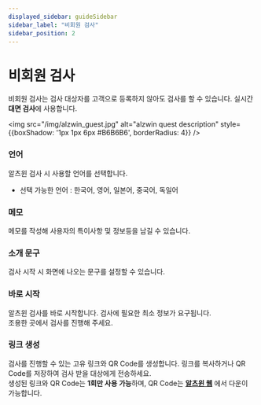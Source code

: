```yaml
---
displayed_sidebar: guideSidebar
sidebar_label: "비회원 검사"
sidebar_position: 2
---
```


# 비회원 검사

비회원 검사는 검사 대상자를 고객으로 등록하지 않아도 검사를 할 수 있습니다. 실시간 **대면 검사**에 사용합니다.

<img
src="/img/alzwin_guest.jpg"
alt="alzwin quest description"
style={{boxShadow: '1px 1px 6px #B6B6B6', borderRadius: 4}}
/>

### 언어

알츠윈 검사 시 사용할 언어를 선택합니다.

- 선택 가능한 언어 : 한국어, 영어, 일본어, 중국어, 독일어

### 메모

메모를 작성해 사용자의 특이사항 및 정보등을 남길 수 있습니다.

### 소개 문구

검사 시작 시 화면에 나오는 문구를 설정할 수 있습니다.

### 바로 시작

알츠윈 검사를 바로 시작합니다. 검사에 필요한 최소 정보가 요구됩니다.  
조용한 곳에서 검사를 진행해 주세요.

### 링크 생성

검사를 진행할 수 있는 고유 링크와 QR Code를 생성합니다. 링크를 복사하거나 QR Code를 저장하여 검사 받을 대상에게 전송하세요.  
생성된 링크와 QR Code는 **1회만 사용 가능**하며, QR Code는 **[알츠윈 웹](https://alzwin.com/)** 에서 다운이 가능합니다.
